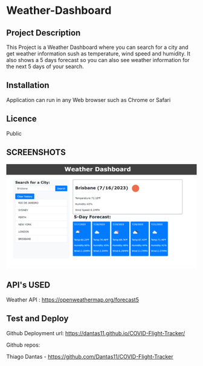 # Weather-Dashboard

## Project Description

This Project is a Weather Dashboard  where you can search for a city and get weather information sush as temperature, wind speed and humidity. It also shows a 5 days forecast so you can also see weather information for the next 5 days of your search.

## Installation

Application can run in any Web browser such as Chrome or Safari

## Licence

Public

## SCREENSHOTS

![Wesite page](https://github.com/Dantas11/Weather-Dashboard/blob/main/assets/images/weather-dashboard-image.png)

## API's USED

Weather API : https://openweathermap.org/forecast5

## Test and Deploy

Github Deployment url: https://dantas11.github.io/COVID-Flight-Tracker/

Github repos:

Thiago Dantas - https://github.com/Dantas11/COVID-Flight-Tracker


